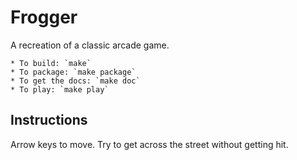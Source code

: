 Frogger
=======

A recreation of a classic arcade game.

    * To build: `make`
    * To package: `make package`
    * To get the docs: `make doc`
    * To play: `make play`

Instructions
------------

Arrow keys to move. Try to get across the street without getting hit.

